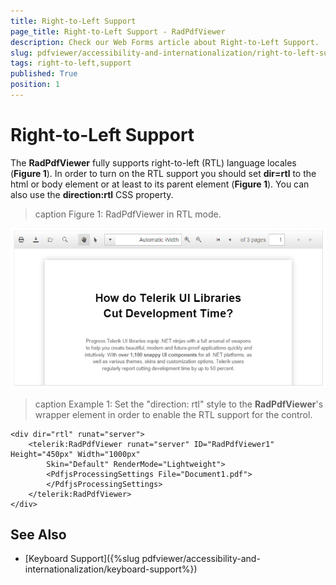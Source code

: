 ```yaml
---
title: Right-to-Left Support
page_title: Right-to-Left Support - RadPdfViewer
description: Check our Web Forms article about Right-to-Left Support.
slug: pdfviewer/accessibility-and-internationalization/right-to-left-support
tags: right-to-left,support
published: True
position: 1
---
```


# Right-to-Left Support

The **RadPdfViewer** fully supports right-to-left (RTL) language locales (**Figure 1**). In order to turn on the RTL support you should set **dir=rtl** to the html or body element or at least to its parent element (**Figure 1**).  You can also use the **direction:rtl** CSS property. 

>caption Figure 1: RadPdfViewer in RTL mode.

![RadPdfViewer-rtl](../images/pdfviewer-rtl.png)

>caption Example 1: Set the "direction: rtl" style to the **RadPdfViewer**'s wrapper element in order to enable the RTL support for the control.

````ASP.NET
<div dir="rtl" runat="server">
    <telerik:RadPdfViewer runat="server" ID="RadPdfViewer1" Height="450px" Width="1000px"
        Skin="Default" RenderMode="Lightweight">
        <PdfjsProcessingSettings File="Document1.pdf">
        </PdfjsProcessingSettings>
    </telerik:RadPdfViewer>
</div>
````

## See Also

 * [Keyboard Support]({%slug pdfviewer/accessibility-and-internationalization/keyboard-support%})


